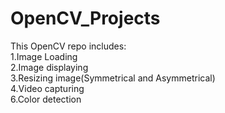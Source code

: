 # OpenCV_Projects
This OpenCV repo includes: 
<br />1.Image Loading 
<br />2.Image displaying 
<br />3.Resizing image(Symmetrical and Asymmetrical) 
<br />4.Video capturing 
<br />6.Color detection
